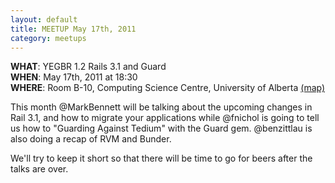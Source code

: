 ```yaml
---
layout: default
title: MEETUP May 17th, 2011
category: meetups
---
```


**WHAT**: YEGBR 1.2 Rails 3.1 and Guard  
**WHEN**: May 17th, 2011 at 18:30  
**WHERE**: Room B-10, Computing Science Centre, University of Alberta [(map)](http://www.campusmap.ualberta.ca/index.cfm?campus=1&sector=2&feature=25)

This month @MarkBennett will be talking about the upcoming changes in Rail 3.1, and how to migrate your applications while @fnichol is going to tell us how to "Guarding Against Tedium" with the Guard gem. @benzittlau is also doing a recap of RVM and Bunder.

We'll try to keep it short so that there will be time to go for beers after the talks are over.

